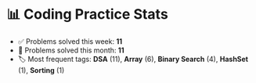 # 📊 Coding Practice Stats

- ✅ Problems solved this week: **11**
- 📆 Problems solved this month: **11**
- 🏷️ Most frequent tags: **DSA** (11), **Array** (6), **Binary Search** (4), **HashSet** (1), **Sorting** (1)
